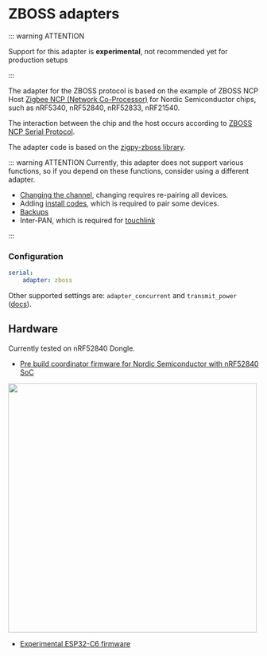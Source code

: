 # ZBOSS adapters

::: warning ATTENTION

Support for this adapter is **experimental**, not recommended yet for production setups

:::

The adapter for the ZBOSS protocol is based on the example of ZBOSS NCP Host [Zigbee NCP (Network Co-Processor)](https://docs.nordicsemi.com/bundle/ncs-latest/page/nrf/samples/zigbee/ncp/README.html) for Nordic Semiconductor chips, such as nRF5340, nRF52840, nRF52833, nRF21540.

The interaction between the chip and the host occurs according to [ZBOSS NCP Serial Protocol](https://cloud.dsr-corporation.com/index.php/s/BAn4LtRWbJjFiAm).

The adapter code is based on the [zigpy-zboss library](https://github.com/kardia-as/zigpy-zboss).

::: warning ATTENTION
Currently, this adapter does not support various functions, so if you depend on these functions, consider using a different adapter.

-   [Changing the channel](../configuration/zigbee-network.md#changing-the-zigbee-channel), changing requires re-pairing all devices.
-   Adding [install codes](../../guide/usage/mqtt_topics_and_messages.md#zigbee2mqttbridgerequestinstall_codeadd), which is required to pair some devices.
-   [Backups](../../guide/usage/mqtt_topics_and_messages.md#zigbee2mqttbridgerequestbackup)
-   Inter-PAN, which is required for [touchlink](../../guide/usage/touchlink.md)

:::

### Configuration

```yaml
serial:
    adapter: zboss
```

Other supported settings are: `adapter_concurrent` and `transmit_power` ([docs](../configuration/adapter-settings.md)).

## Hardware

Currently tested on nRF52840 Dongle.

-   [Pre build coordinator firmware for Nordic Semiconductor with nRF52840 SoC](https://github.com/kardia-as/nrf-zboss-ncp)

<img src="https://docs-be.nordicsemi.com/bundle/ncs-latest/page/nrf/_images/zigbee_ncp_sample_overview.svg" width="500" />

-   [Experimental ESP32-C6 firmware](https://github.com/andryblack/esp-coordinator)